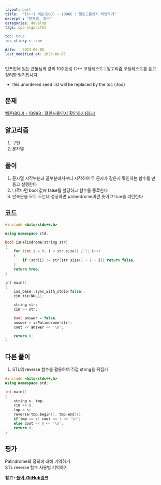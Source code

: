 ```yaml
---
layout: post
title:  "[C++] 백준(BOJ) - 10988 : 팰린드롬인지 확인하기"
excerpt : "문자열, 함수"
categories: develop
tags: cpp algorithm

toc: true
toc_sticky : true

date:   2023-06-05
last_modified_at: 2023-06-05
---
```

> <span style="font-size: 80%">
인프런에 있는 큰돌님의 강의 10주완성 C++ 코딩테스트 | 알고리즘 코딩테스트를 듣고 정리한 필기입니다.</span>

<!--more-->

* this unordered seed list will be replaced by the toc
{:toc}

## 문제

[백준(BOJ) - 10988 : 팰린드롬인지 확인하기(링크)](https://www.acmicpc.net/problem/10988)

## 알고리즘

  1. 구현
  2. 문자열

## 풀이

  1. 문자열 시작부분과 끝부분에서부터 시작하여 두 문자가 같은지 확인하는 함수를 만들고 실행한다
  2. 다르다면 bool 값에 false를 할당하고 함수를 종료한다
  3. 반복문을 모두 도는데 성공하면 palinedrome이란 뜻이고 true를 리턴한다

## 코드  

```cpp
#include <bits/stdc++.h>

using namespace std;

bool isPalindrome(string str)
{
    for (int i = 0; i < str.size() / 2; i++)
    {
        if (str[i] != str[str.size() - 1 - i]) return false;
    }
    return true;
}

int main()
{
    ios_base::sync_with_stdio(false);
    cin.tie(NULL);

    string str;
    cin >> str;

    bool answer = false;
    answer = isPalindrome(str);
    cout << answer << '\n';

    return 0;
}
```

## 다른 풀이
  1. STL의 reverse 함수를 활용하여 직접 string을 뒤집기

```cpp
#include <bits/stdc++.h>
using namespace std;

int main()
{
    string s, tmp;
    cin >> s;
    tmp = s;
    reverse(tmp.begin(), tmp.end());
    if(tmp == s) cout << 1 << '\n';
    else cout << 0 << '\n';
    return 0;
}
```

## 평가  
Palindrome의 정의에 대해 기억하기  
STL reverse 함수 사용법 기억하기

__참고 : [풀이-GitHub링크](https://github.com/Jinlee0206/BOJ/blob/main/%EB%B0%B1%EC%A4%80/Bronze/10988.%E2%80%85%ED%8C%B0%EB%A6%B0%EB%93%9C%EB%A1%AC%EC%9D%B8%EC%A7%80%E2%80%85%ED%99%95%EC%9D%B8%ED%95%98%EA%B8%B0/%ED%8C%B0%EB%A6%B0%EB%93%9C%EB%A1%AC%EC%9D%B8%EC%A7%80%E2%80%85%ED%99%95%EC%9D%B8%ED%95%98%EA%B8%B0.cc)__